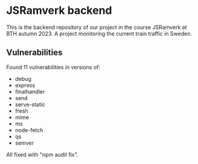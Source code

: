JSRamverk backend
===================

This is the backend repository of our project in the course JSRamverk at BTH autumn 2023. A project monitoring the current train traffic in Sweden.

Vulnerabilities
---------------
Found 11 vulnerabilities in versions of:
- debug
- express
- finalhandler
- send
- serve-static
- fresh
- mime
- ms
- node-fetch
- qs
- semver

All fixed with "npm audit fix".
